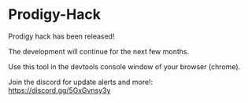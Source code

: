 # Prodigy-Hack
Prodigy hack has been released! 

The development will continue for the next few months.

Use this tool in the devtools console window of your browser (chrome).

Join the discord for update alerts and more!: https://discord.gg/5GxGvnsy3y
